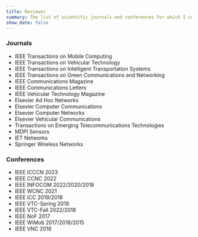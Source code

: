 ```yaml
---
title: Reviewer
summary: The list of scientific journals and conferences for which I contributed as reviewer.
show_date: false
---
```


### Journals  
- IEEE Transactions on Mobile Computing
- IEEE Transactions on Vehicular Technology
- IEEE Transactions on Intelligent Transportation Systems
- IEEE Transactions on Green Communications and Networking
- IEEE Communications Magazine
- IEEE Communications Letters
- IEEE Vehicular Technology Magazine
- Elsevier Ad Hoc Networks
- Elsevier Computer Communications
- Elsevier Computer Networks
- Elsevier Vehicular Communications
- Transactions on Emerging Telecommunications Technologies
- MDPI Sensors
- IET Networks
- Springer Wireless Networks


### Conferences  
- IEEE ICCCN 2023
- IEEE CCNC 2022
- IEEE INFOCOM 2022/2020/2018
- IEEE WCNC 2021
- IEEE ICC 2019/2018
- IEEE VTC-Spring 2018
- IEEE VTC-Fall 2022/2018
- IEEE NoF 2017
- IEEE WiMob 2017/2016/2015
- IEEE VNC 2016